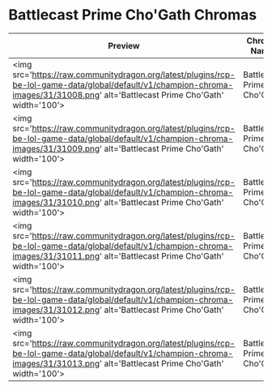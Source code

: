 # Battlecast Prime Cho'Gath Chromas

| Preview | Chroma Name | Chroma ID |
|---|---|---|
| <img src='https://raw.communitydragon.org/latest/plugins/rcp-be-lol-game-data/global/default/v1/champion-chroma-images/31/31008.png' alt='Battlecast Prime Cho'Gath' width='100'> | Battlecast Prime Cho'Gath | 31008 |
| <img src='https://raw.communitydragon.org/latest/plugins/rcp-be-lol-game-data/global/default/v1/champion-chroma-images/31/31009.png' alt='Battlecast Prime Cho'Gath' width='100'> | Battlecast Prime Cho'Gath | 31009 |
| <img src='https://raw.communitydragon.org/latest/plugins/rcp-be-lol-game-data/global/default/v1/champion-chroma-images/31/31010.png' alt='Battlecast Prime Cho'Gath' width='100'> | Battlecast Prime Cho'Gath | 31010 |
| <img src='https://raw.communitydragon.org/latest/plugins/rcp-be-lol-game-data/global/default/v1/champion-chroma-images/31/31011.png' alt='Battlecast Prime Cho'Gath' width='100'> | Battlecast Prime Cho'Gath | 31011 |
| <img src='https://raw.communitydragon.org/latest/plugins/rcp-be-lol-game-data/global/default/v1/champion-chroma-images/31/31012.png' alt='Battlecast Prime Cho'Gath' width='100'> | Battlecast Prime Cho'Gath | 31012 |
| <img src='https://raw.communitydragon.org/latest/plugins/rcp-be-lol-game-data/global/default/v1/champion-chroma-images/31/31013.png' alt='Battlecast Prime Cho'Gath' width='100'> | Battlecast Prime Cho'Gath | 31013 |
